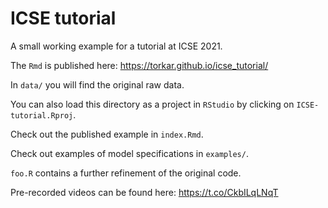 # ICSE tutorial
A small working example for a tutorial at ICSE 2021. 

The `Rmd` is published here: https://torkar.github.io/icse_tutorial/

In `data/` you will find the original raw data. 

You can also load this directory as a project in `RStudio` by clicking on `ICSE-tutorial.Rproj`.

Check out the published example in `index.Rmd`.

Check out examples of model specifications in `examples/`.

`foo.R` contains a further refinement of the original code.

Pre-recorded videos can be found here: https://t.co/CkbILqLNqT

